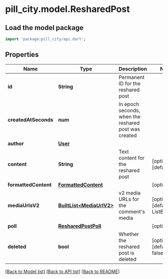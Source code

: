 # pill_city.model.ResharedPost

## Load the model package
```dart
import 'package:pill_city/api.dart';
```

## Properties
Name | Type | Description | Notes
------------ | ------------- | ------------- | -------------
**id** | **String** | Permanent ID for the reshared post | 
**createdAtSeconds** | **num** | In epoch seconds, when the reshared post was created | 
**author** | [**User**](User.md) |  | 
**content** | **String** | Text content for the reshared post | [optional] [default to '']
**formattedContent** | [**FormattedContent**](FormattedContent.md) |  | [optional] 
**mediaUrlsV2** | [**BuiltList&lt;MediaUrlV2&gt;**](MediaUrlV2.md) | v2 media URLs for the comment's media | [optional] [default to ListBuilder()]
**poll** | [**ResharedPostPoll**](ResharedPostPoll.md) |  | [optional] 
**deleted** | **bool** | Whether the reshared post is deleted | [optional] [default to false]

[[Back to Model list]](../README.md#documentation-for-models) [[Back to API list]](../README.md#documentation-for-api-endpoints) [[Back to README]](../README.md)


